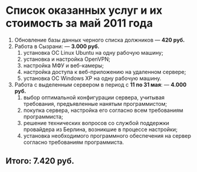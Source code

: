 # Список оказанных услуг и их стоимость за __май 2011 года__

1. Обновление базы данных черного списка должников — __420 руб.__
2. Работа в Сызрани: — __3.000 руб.__
    1. установка ОС Linux Ubuntu на одну рабочую машину;
    2. установка и настройка OpenVPN;
    3. настройка МФУ и веб-камеры;
    4. настройка доступа к веб-приложению на удаленном сервере;
    5. установка ОС Windows XP на одну рабочую машину.    
3. Работа с выделенным сервером в период с __11 по 31 мая__: — __4.000 руб.__
    1. выбор оптимальной конфигурации сервера, учитывая требования, предъявленные нанятым программистом;
    2. покупка сервера, настройка его согласно всем требованиям программиста;
    3. решение технических вопросов со службой поддержки провайдера из Берлина, возникшие в процессе настройки;
    4. установка необходимого программного обеспечения на сервер согласно требованиям программиста.
    
## Итого: 7.420 руб.